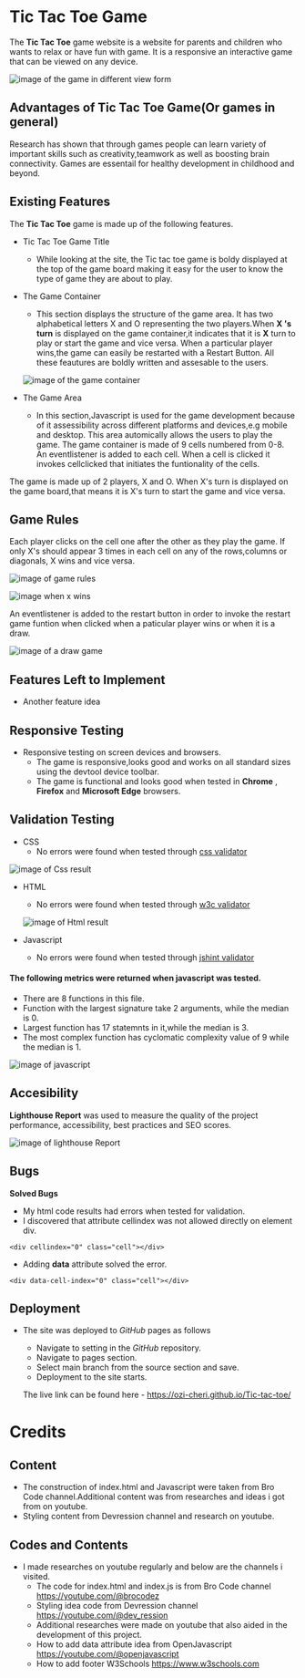 # Tic Tac Toe Game
The **Tic Tac Toe** game website is a website for parents and children who wants to relax or have fun with game. It is a responsive  an interactive game that can be viewed on any device.

![image of the game in different view form](assets/images/screenshot7.png)

## Advantages of Tic Tac Toe Game(Or games in general)

Research has shown that through games people can learn variety of important skills such as creativity,teamwork as well as boosting brain connectivity. Games are essentail for healthy development in childhood and beyond.
## Existing Features
The **Tic Tac Toe** game is made up of the following features.

* Tic Tac Toe Game Title
  * While looking at the site, the Tic tac toe game is boldy displayed at the top of the game board making it easy for the user to know the type of game they are about to play.

* The Game Container
  * This section displays the structure of the game area. It has two alphabetical letters X and O representing the two players.When  **X 's turn** is displayed on the game container,it indicates that it is **X** turn to play or start the game and vice versa. When a particular player wins,the game can easily be restarted with a Restart Button. All these feautures are boldly written and assesable to the users.
  
  ![image of the game container](assets/images/screenshot8.png)

* The Game Area
  * In this section,Javascript is used for the game development because of it assessibility across different platforms and devices,e.g mobile and desktop. This area automically allows the users to play the game. The game container is made of 9 cells numbered from 0-8. An eventlistener is added to each cell. When a cell is clicked it invokes cellclicked that initiates the funtionality of the cells.

 The game is made up of 2 players, X and O. When X's turn is displayed on the game board,that means it is X's turn to start the game and vice versa.
  ## Game Rules
  Each player clicks on the cell one after the other as they play the game. If only X's should appear 3 times in each cell on any of the rows,columns or diagonals, X wins and vice versa.

  ![image of game rules](assets/images/screenshot9.png)
  
  
  ![image when x wins](assets/images/screenshot6.png) 
  
  
  An eventlistener is added to the restart button in order to invoke the restart game funtion when clicked when a paticular player wins or when it is a draw.
  
  ![image of a draw game](assets/images/screenshot1.png)
  
## Features Left to Implement

* Another feature idea

## Responsive Testing

* Responsive testing on screen devices and browsers.
  * The game is responsive,looks good and works on all standard sizes using the devtool device toolbar.
  * The game is functional and looks good when tested in **Chrome** , **Firefox** and **Microsoft Edge** browsers.

## Validation Testing 

* CSS
  * No errors were found when tested through [css validator](https://jigsaw.w3.org) 
 
 ![image of Css result](assets/images/screenshot11.png)
* HTML
  * No errors were found when tested through [w3c validator](https://validator.w3.org)

  ![image of Html result](assets/images/screenshotshot12.png)

* Javascript
  * No errors were found when tested through [jshint validator](https://jshint.com)

#### The following metrics were returned when javascript was tested.
   * There are 8 functions in this file.
   * Function with the largest signature take 2 arguments, while the median is 0.
   * Largest function has 17 statemnts in it,while the median is 3.
   * The most complex function has cyclomatic complexity value of 9 while the median is 1.
    
  ![image of javascript](assets/images/screenshot13.png)

   ## Accesibility 
   **Lighthouse Report** was used to measure the quality of the project performance, accessibility, best practices and SEO scores.
   
  ![image of lighthouse Report](assets/images/screenshot10.png)


## Bugs 
**Solved Bugs** 
* My html code results had errors when tested for validation.
* I discovered that attribute cellindex was not allowed directly on element div.
```
<div cellindex="0" class="cell"></div>
```
* Adding **data** attribute solved the error.
```
<div data-cell-index="0" class="cell"></div>
```



## Deployment
* The site was deployed to *GitHub* pages as follows
  * Navigate to setting in the *GitHub* repository.
  * Navigate to pages section.
  * Select main branch from the source section and save.
  * Deployment to the site starts.

  The live link can be found here - <https://ozi-cheri.github.io/Tic-tac-toe/>

# Credits 

## Content 
   * The construction of index.html and Javascript were taken from Bro Code channel.Additional content was from researches and ideas i got from on youtube.
  * Styling content from Devression channel and research on youtube.
## Codes and Contents 
* I made researches on youtube regularly and below are the channels i visited.
  * The code for index.html and index.js is from Bro Code channel <https://youtube.com/@brocodez>
  * Styling idea code from Devression channel <https://youtube.com/@dev_ression>
  * Additional researches were made on youtube that also aided in the development of this project.
  * How to add data attribute idea from OpenJavascript <https://youtube.com/@openjavascript>
  * How to add footer W3Schools <https://www.w3schools.com>


  

